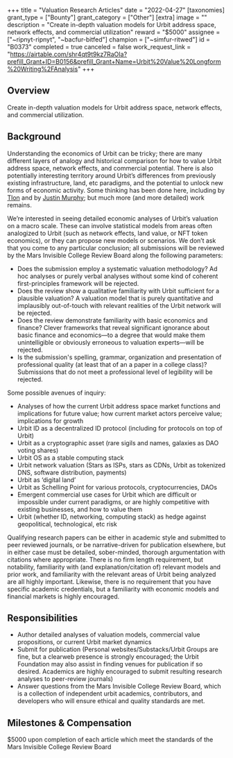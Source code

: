 +++
title = "Valuation Research Articles"
date = "2022-04-27"
[taxonomies]
grant_type = ["Bounty"]
grant_category = ["Other"]
[extra]
image = ""
description = "Create in-depth valuation models for Urbit address space, network effects, and commercial utilization"
reward = "$5000"
assignee = ["~ripnyt-ripnyt", "~bacfur-bitfed"]
champion = ["~simfur-ritwed"]
id = "B0373"
completed = true
canceled = false
work_request_link = "https://airtable.com/shr4qt9t9kz7RaOIa?prefill_Grant+ID=B0156&prefill_Grant+Name=Urbit%20Value%20Longform%20Writing%2FAnalysis"
+++

## Overview

Create in-depth valuation models for Urbit address space, network effects, and commercial utilization.

## Background

Understanding the economics of Urbit can be tricky; there are many different layers of analogy and historical comparison for how to value Urbit address space, network effects, and commercial potential. There is also potentially interesting territory around Urbit’s differences from previously existing infrastructure, land, etc paradigms, and the potential to unlock new forms of economic activity. Some thinking has been done here, including by [Tlon](https://urbit.org/blog/value-of-address-space-pt3) and by [Justin Murphy](https://www.otherlife.co/urbit/); but much more (and more detailed) work remains.

We’re interested in seeing detailed economic analyses of Urbit’s valuation on a macro scale. These can involve statistical models from areas often analogized to Urbit (such as network effects, land value, or NFT token economics), or they can propose new models or scenarios. We don’t ask that you come to any particular conclusion; all submissions will be reviewed by the Mars Invisible College Review Board along the following parameters:
- Does the submission employ a systematic valuation methodology? Ad hoc analyses or purely verbal analyses without some kind of coherent first-principles framework will be rejected.
- Does the review show a qualitative familiarity with Urbit sufficient for a plausible valuation? A valuation model that is purely quantitative and implausibly out-of-touch with relevant realities of the Urbit network will be rejected.
- Does the review demonstrate familiarity with basic economics and finance? Clever frameworks that reveal significant ignorance about basic finance and economics—to a degree that would make them unintelligible or obviously erroneous to valuation experts—will be rejected.
- Is the submission's spelling, grammar, organization and presentation of professional quality (at least that of an a paper in a college class)? Submissions that do not meet a professional level of legibility will be rejected.

Some possible avenues of inquiry:

- Analyses of how the current Urbit address space market functions and implications for future value; how current market actors perceive value; implications for growth
- Urbit ID as a decentralized ID protocol (including for protocols on top of Urbit)
- Urbit as a cryptographic asset (rare sigils and names, galaxies as DAO voting shares)
- Urbit OS as a stable computing stack
- Urbit network valuation (Stars as ISPs, stars as CDNs, Urbit as tokenized DNS, software distribution, payments)
- Urbit as ‘digital land’
- Urbit as Schelling Point for various protocols, cryptocurrencies, DAOs
- Emergent commercial use cases for Urbit which are difficult or impossible under current paradigms, or are highly competitive with existing businesses, and how to value them
- Urbit (whether ID, networking, computing stack) as hedge against geopolitical, technological, etc risk

Qualifying research papers can be either in academic style and submitted to peer reviewed journals, or be narrative-driven for publication elsewhere, but in either case must be detailed, sober-minded, thorough argumentation with citations where appropriate. There is no firm length requirement, but notability, familiarity with (and explanation/citation of) relevant models and prior work, and familiarity with the relevant areas of Urbit being analyzed are all highly important. Likewise, there is no requirement that you have specific academic credentials, but a familiarity with economic models and financial markets is highly encouraged.

## Responsibilities

- Author detailed analyses of valuation models, commercial value propositions, or current Urbit market dynamics
- Submit for publication (Personal websites/Substacks/Urbit Groups are fine, but a clearweb presence is strongly encouraged; the Urbit Foundation may also assist in finding venues for publication if so desired. Academics are highly encouraged to submit resulting research analyses to peer-review journals)
- Answer questions from the Mars Invisible College Review Board, which is a collection of independent urbit academics, contributors, and developers who will ensure ethical and quality standards are met.

## Milestones & Compensation

$5000 upon completion of each article which meet the standards of the Mars Invisible College Review Board
